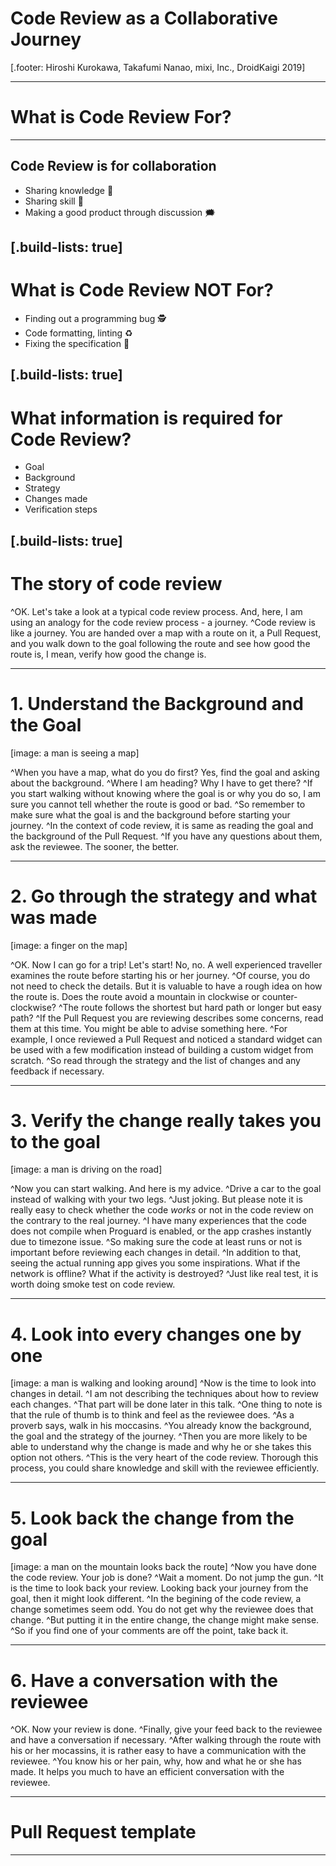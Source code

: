 # Code Review as a Collaborative Journey

[.footer: Hiroshi Kurokawa, Takafumi Nanao, mixi, Inc., DroidKaigi 2019]

--- 

# What is Code Review For?

---
## Code Review is for collaboration
- Sharing knowledge 📖
- Sharing skill 🔧
- Making a good product through discussion 🗯

[.build-lists: true]
---
# What is Code Review NOT For?
- Finding out a programming bug 🕵️
- Code formatting, linting ♻️
- Fixing the specification 👷

[.build-lists: true]
---
# What information is required for Code Review?
- Goal
- Background
- Strategy
- Changes made
- Verification steps

[.build-lists: true]
---
# The story of code review

^OK.  Let's take a look at a typical code review process.  And, here, I am using an analogy for the code review process - a journey.
^Code review is like a journey.  You are handed over a map with a route on it, a Pull Request, and you walk down to the goal following the route and see how good the route is, I mean, verify how good the change is.

---
# 1. Understand the Background and the Goal

[image: a man is seeing a map]

^When you have a map, what do you do first?  Yes, find the goal and asking about the background.
^Where I am heading?  Why I have to get there?
^If you start walking without knowing where the goal is or why you do so, I am sure you cannot tell whether the route is good or bad.
^So remember to make sure what the goal is and the background before starting your journey.
^In the context of code review, it is same as reading the goal and the background of the Pull Request.
^If you have any questions about them, ask the reviewee.  The sooner, the better.

---
# 2. Go through the strategy and what was made

[image: a finger on the map]

^OK.  Now I can go for a trip!  Let's start!  No, no.  A well experienced traveller examines the route before starting his or her journey.
^Of course, you do not need to check the details.  But it is valuable to have a rough idea on how the route is.  Does the route avoid a mountain in clockwise or counter-clockwise?
^The route follows the shortest but hard path or longer but easy path?
^If the Pull Request you are reviewing describes some concerns, read them at this time.  You might be able to advise something here.
^For example, I once reviewed a Pull Request and noticed a standard widget can be used with a few modification instead of building a custom widget from scratch.
^So read through the strategy and the list of changes and any feedback if necessary.

---
# 3. Verify the change really takes you to the goal

[image: a man is driving on the road]

^Now you can start walking. And here is my advice.
^Drive a car to the goal instead of walking with your two legs.
^Just joking. But please note it is really easy to check whether the code *works* or not in the code review on the contrary to the real journey.
^I have many experiences that the code does not compile when Proguard is enabled, or the app crashes instantly due to timezone issue.
^So making sure the code at least runs or not is important before reviewing each changes in detail.
^In addition to that, seeing the actual running app gives you some inspirations.  What if the network is offline?  What if the activity is destroyed?
^Just like real test, it is worth doing smoke test on code review.

---
# 4. Look into every changes one by one

[image: a man is walking and looking around]
^Now is the time to look into changes in detail.
^I am not describing the techniques about how to review each changes.
^That part will be done later in this talk.
^One thing to note is that the rule of thumb is to think and feel as the reviewee does.
^As a proverb says, walk in his moccasins.
^You already know the background, the goal and the strategy of the journey.
^Then you are more likely to be able to understand why the change is made and why he or she takes this option not others.
^This is the very heart of the code review.  Thorough this process, you could share knowledge and skill with the reviewee efficiently.

---
# 5. Look back the change from the goal

[image: a man on the mountain looks back the route]
^Now you have done the code review.  Your job is done?
^Wait a moment.  Do not jump the gun.
^It is the time to look back your review.  Looking back your journey from the goal, then it might look different.
^In the begining of the code review, a change sometimes seem odd.  You do not get why the reviewee does that change.
^But putting it in the entire change, the change might make sense.
^So if you find one of your comments are off the point, take back it.

---
# 6. Have a conversation with the reviewee
^OK.  Now your review is done.
^Finally, give your feed back to the reviewee and have a conversation if necessary.
^After walking through the route with his or her mocassins, it is rather easy to have a communication with the reviewee.
^You know his or her pain, why, how and what he or she has made.  It helps you much to have an efficient conversation with the reviewee.

---
# Pull Request template

---

